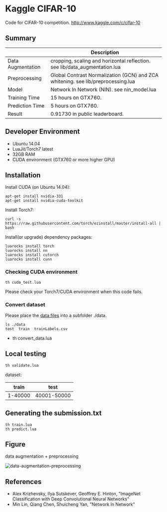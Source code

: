 # Kaggle CIFAR-10

Code for CIFAR-10 competition. http://www.kaggle.com/c/cifar-10

## Summary
|                   | Description                                                                            |
|-------------------|----------------------------------------------------------------------------------------|
| Data Augmentation | cropping, scaling and horizontal reflection. see lib/data_augmentation.lua             |
| Preprocessing     | Global Contrast Normalization (GCN) and ZCA whitening. see lib/preprocessing.lua       |
| Model             | Network In Network (NIN). see nin_model.lua |
| Training Time     | 15 hours on GTX760. |
| Prediction Time   | 5 hours on GTX760. |
| Result            | 0.91730 in public leaderboard. |

## Developer Environment

- Ubuntu 14.04
- LuaJit/Torch7 latest
- 32GB RAM
- CUDA environment (GTX760 or more higher GPU)

## Installation

Install CUDA (on Ubuntu 14.04):

    apt-get install nvidia-331
    apt-get install nvidia-cuda-toolkit

Install Torch7:

    curl -s https://raw.githubusercontent.com/torch/ezinstall/master/install-all | bash

Install(or upgrade) dependency packages:

    luarocks install torch
    luarocks install nn
    luarocks install cutorch
    luarocks install cunn

### Checking CUDA environment

    th cuda_test.lua

Please check your Torch7/CUDA environment when this code fails.

### Convert dataset

Please place the [data files](http://www.kaggle.com/c/cifar-10/data) into a subfolder ./data.

    ls ./data
    test  train  trainLabels.csv
-
    th convert_data.lua

## Local testing

    th validate.lua

dataset:

| train   | test        |
| ------- | ----------- |
| 1-40000 | 40001-50000 |

## Generating the submission.txt

    th train.lua
    th predict.lua

## Figure
data augmentation + preprocessing

![data-augmentation-preprocessing](https://raw.githubusercontent.com/nagadomi/kaggle-cifar10-torch7/master/figure/zca.png)

## References
- Alex Krizhevsky, Ilya Sutskever, Geoffrey E. Hinton, "ImageNet Classification with Deep Convolutional Neural Networks"
- Min Lin, Qiang Chen, Shuicheng Yan, "Network In Network"

